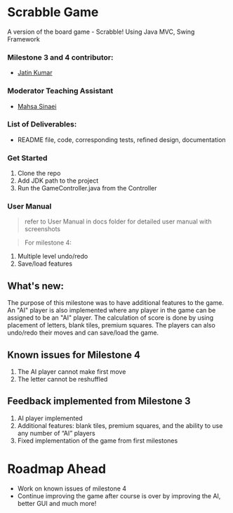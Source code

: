 # Scrabble Game
A version of the board game - Scrabble! Using Java MVC, Swing Framework

### Milestone 3 and 4 contributor:

* [Jatin Kumar](https://github.com/Jatinkumar9)


### Moderator Teaching Assistant

* [Mahsa Sinaei](https://github.com/MahsaSinaei)

### List of Deliverables:
- README file, code, corresponding tests, refined design, documentation
### Get Started
1. Clone the repo
2. Add JDK path to the project
3. Run the GameController.java from the Controller

### User Manual
> refer to User Manual in docs folder for detailed user manual with screenshots

> For milestone 4:

1) Multiple level undo/redo
2) Save/load features

## What's new:
The purpose of this milestone was to have additional features to the game. An "AI" player is also implemented where any player in the game can be assigned to be an "AI" player. The calculation of score is done by using placement of letters, blank tiles, premium squares. The players can also undo/redo their moves and can save/load the game.


## Known issues for Milestone 4
1. The AI player cannot make first move
2. The letter cannot be reshuffled

## Feedback implemented from Milestone 3
1. AI player implemented
2. Additional features: blank tiles, premium squares, and the ability to use any number of “AI” players
3. Fixed implementation of the game from first milestones

# Roadmap Ahead
- Work on known issues of milestone 4
- Continue improving the game after course is over by improving the AI, better GUI and much more!
